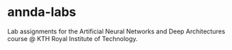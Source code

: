 # annda-labs
Lab assignments for the Artificial Neural Networks and Deep Architectures course @ KTH Royal Institute of Technology.
